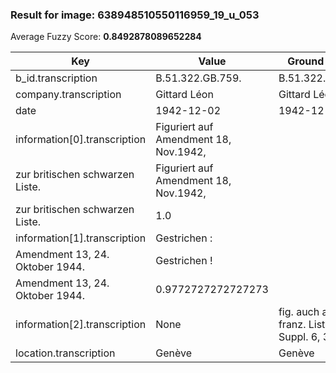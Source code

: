 ### Result for image: 638948510550116959_19_u_053
Average Fuzzy Score: **0.8492878089652284**
<small>

| Key | Value | Ground Truth | Score |
| --- | --- | --- | --- |
| b_id.transcription | B.51.322.GB.759. | B.51.322.GB.759 | 0.967741935483871 |
| company.transcription | Gittard Léon | Gittard Léon | 1.0 |
| date | 1942-12-02 | 1942-12-02 | 1.0 |
| information[0].transcription | Figuriert auf Amendment 18, Nov.1942,
zur britischen schwarzen Liste. | Figuriert auf Amendment 18, Nov.1942,
zur britischen schwarzen Liste. | 1.0 |
| information[1].transcription | Gestrichen :
Amendment 13, 24. Oktober 1944. | Gestrichen !
Amendment 13, 24. Oktober 1944. | 0.9772727272727273 |
| information[2].transcription | None | fig. auch auf franz. Liste Suppl. 6, 31.8.45 | 0.0 |
| location.transcription | Genève | Genève | 1.0 |

</small>
